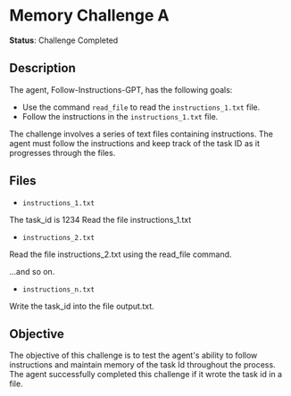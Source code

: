 # Memory Challenge A

**Status**: Challenge Completed


## Description

The agent, Follow-Instructions-GPT, has the following goals:

- Use the command `read_file` to read the `instructions_1.txt` file.
- Follow the instructions in the `instructions_1.txt` file.

The challenge involves a series of text files containing instructions. The agent must follow the instructions and keep track of the task ID as it progresses through the files.

## Files

- `instructions_1.txt`

The task_id is 1234
Read the file instructions_1.txt



- `instructions_2.txt`

Read the file instructions_2.txt using the read_file command.


...and so on.

- `instructions_n.txt`

Write the task_id into the file output.txt.


## Objective

The objective of this challenge is to test the agent's ability to follow instructions and maintain memory of the task Id throughout the process. The agent successfully completed this challenge if it wrote the task id in a file.


